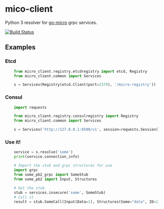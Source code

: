# mico-client
Python 3 resolver for [go-micro](https://github.com/micro/go-micro) grpc
services.

[![Build Status](https://travis-ci.org/ashcrow/micro-client.svg?branch=master)](https://travis-ci.org/ashcrow/micro-client)

## Examples

### Etcd
```python
    from micro_client.registry.etcdregistry import etcd, Registry
    from micro_client.common import Services

    s = Services(Registry(etcd.Client(port=2379), '/micro-registry'))
```


### Consul
```python
    import requests

    from micro_client.registry.consulregistry import Registry
    from micro_client.common import Services

    s = Services('http://127.0.0.1:8500/v1', session=requests.Session()))
```


### Use it!
```python
    service = s.resolve('some')
    print(service.connection_info)

    # Import the stub and grpc structures for use
    import grpc
    from some_pb2_grpc import SomeStub
    from some_pb2 import Input, Structures
    
    # Get the stub
    stub = services.insecure('some', SomeStub)
    # Call it
    result = stub.SomeCall(Input(Data=1), Structures(Some="data", ID=1))
```
